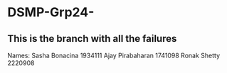 ﻿# DSMP-Grp24-
 ## This is the branch with all the failures

 Names:
 Sasha Bonacina 1934111
 Ajay Pirabaharan 1741098
 Ronak Shetty 2220908



